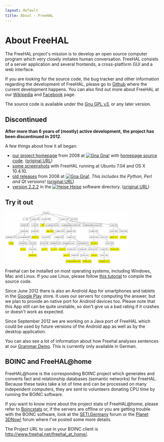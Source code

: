 ```yaml
---
layout: default
title: About - FreeHAL
---
```


# About FreeHAL

The FreeHAL project's mission is to develop an open source computer program which very closely imitates human conversation. FreeHAL consists of a server application and several frontends, a cross-platform GUI and a web interface.

<!--
You can find the source code in the following Github repositories of Tobias Schulz (@tobiasschulz):

* <https://github.com/tobiasschulz/freehal-core>
* <https://github.com/tobiasschulz/freehal-android>
* <https://github.com/tobiasschulz/freehal-cxx>
-->

  If you are looking for the source code, the bug tracker and other information regarding the development of FreeHAL,
please go to [Github](https://github.com/freehal) where the current development happens. You can also find out more about FreeHAL at our
[Wikipedia](http://en.wikipedia.org/wiki/FreeHAL) and [Facebook](http://www.facebook.com/FreeHAL) page.

The source code is available under the [Gnu GPL v3](license.html), or any later version.

## Discontinued

**After more than 6 years of (mostly) active development, the project has been discontinued in 2012.**

A few things about how it all began:

* [our project homepage](home.gna.org/jeliza/wget-mirror/) from 2008 at [![Gna](img/gna.ico) Gna!](http://gna.org/)
  with [homepage source code](https://github.com/freehal/freehal.github.io/tree/master/home.gna.org/jeliza).
  ([original URL](http://home.gna.org/jeliza/))
* [some screenshots](home.gna.org/jeliza/wget-mirror/screenshots.shtml) with FreeHAL running at Ubuntu 7.04 and OS X 10.4.10.
* [old releases](http://freehal.github.io/mirrors/download.gna.org/jeliza/) from 2008
  at [![Gna](img/gna.ico) Gna!](http://gna.org/).
  *This includes the Python, Perl and Qt versions!*
  ([original URL](http://download.gna.org/jeliza/))
* [version 2.2.2](http://freehal.github.io/mirrors/www.heise.de/download/jeliza-1155680.html)
  in the [![Heise](img/heise.ico) Heise](http://www.heise.de/) software directory.
  ([original URL](http://www.heise.de/download/jeliza-1155680.html))

## Try it out

<div class="screenshot_float"><img src="screenshots/parsetree.png" style="width: 400px; height: 169px;" /></div>

  Freehal can be installed on most operating systems, including Windows, Mac and Linux. If you use Linux, please follow
[this tutorial](download.html) to compile the source code.

  Since June 2012 there is also an Android App for smartphones and tablets in the
[Google Play](http://play.google.com/store/apps/details?id=net.freehal.app) store.
It uses our servers for computing the answer, but we plan to provide an native port for
Android devices too. Please note that this App still can be quite unstable, so don't give us
a bad rating if it crashes or doesn't work as expected.

  Since September 2012 we are working on a Java port of FreeHAL which could be used by future versions
of the Android app as well as by the desktop application.

  You can also see a lot of information about how Freehal analyses sentences at our
<a href="http://www.tobias-schulz.eu/demo-grammar" title="Grammar Demo">Grammar Demo</a>.
This is currently only available in German.

<div style="clear: right;"> </div>

## BOINC and FreeHAL@home

  FreeHAL@home is the corresponding BOINC project which generates and converts fact and relationship databases (semantic networks) for FreeHAL.
Because these tasks take a lot of time and can be processed on many independent computers,
they are sent to volunteers donating CPU time by running the BOINC software.

  If you want to know more about the project stats of FreeHAL@home, please refer to
[Boincstats](http://boincstats.com/stats/project_graph.php?pr=freehal)
or, if the servers are offline or you are getting trouble with the BOINC software, look at the
[SETI.Germany](http://www.seti-germany.de/forum/freehal/3041-serverstatus-fragen-usw-82.html#post215354) forum
or the [Planet 3DNow!](http://www.planet3dnow.de/vbulletin/showthread.php?p=4589871#post4589871) forum
where I've posted some more details.

The Project URL to use in your BOINC client is <http://www.freehal.net/freehal_at_home/>.
